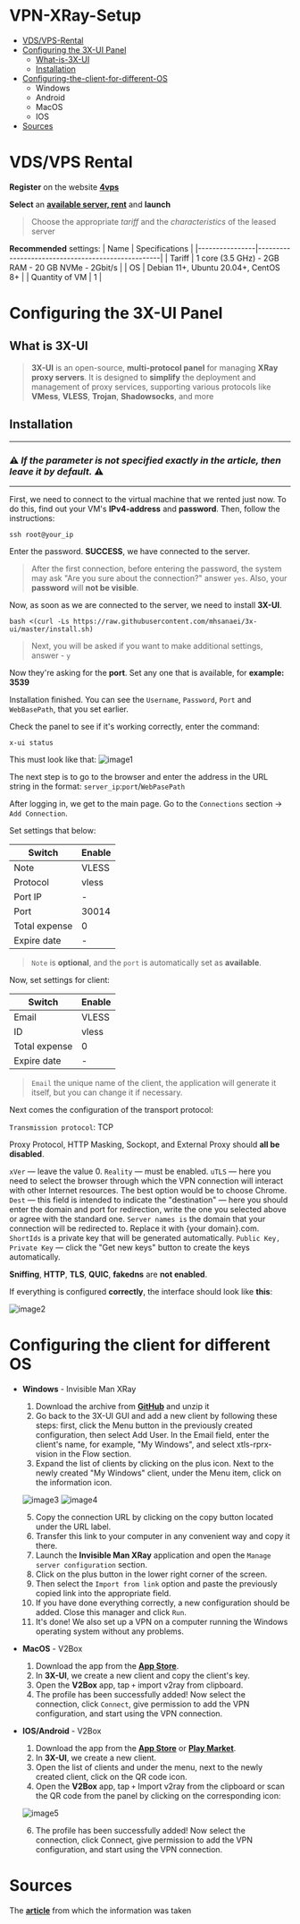 # VPN-XRay-Setup
<!--Setup-->
- [VDS/VPS-Rental](#VDS/VPS-Rental)
- [Configuring the 3X-UI Panel](#Configuring-the-3X-UI-Panel)
  + [What-is-3X-UI](#What-is-3X-UI)
  + [Installation](#Installation)
- [Configuring-the-client-for-different-OS](#Configuring-the-client-for-different-OS)
  + Windows
  + Android
  + MacOS
  + IOS
- [Sources](#Sources)

# VDS/VPS Rental
<!--Rental-->
**Register** on the website **[4vps](https://4vps.su/)**

**Select** an **[available server, rent](https://4vps.su/dashboard/addserver)** and **launch**
> Choose the appropriate _tariff_ and the _characteristics_ of the leased server

**Recommended** settings:
| Name           | Specifications                                    |
|----------------|---------------------------------------------------|
| Tariff         | 1 core (3.5 GHz) - 2GB RAM - 20 GB NVMe - 2Gbit/s |
| OS             | Debian 11+, Ubuntu 20.04+, CentOS 8+              |
| Quantity of VM | 1                                                 |

# Configuring the 3X-UI Panel
<!--3X-UI-Panel-->
## **What is 3X-UI**

> **3X-UI** is an open-source, **multi-protocol panel** for managing **XRay proxy servers**. It is designed to **simplify** the deployment and management of proxy services, supporting various protocols like **VMess**, **VLESS**, **Trojan**, **Shadowsocks**, and more

## **Installation**

****
### ⚠️ ***If the parameter is not specified exactly in the article, then leave it by default.*** ⚠️ 
****

First, we need to connect to the virtual machine that we rented just now. To do this, find out your VM's **IPv4-address** and **password**. Then, follow the instructions:

```
ssh root@your_ip
```

Enter the password. **SUCCESS**, we have connected to the server.

> After the first connection, before entering the password, the system may ask "Are you sure about the connection?" answer ```yes```. Also, your **password** will **not be visible**.

Now, as soon as we are connected to the server, we need to install **3X-UI**.

```
bash <(curl -Ls https://raw.githubusercontent.com/mhsanaei/3x-ui/master/install.sh)
```
> Next, you will be asked if you want to make additional settings, answer - ```y```

Now they're asking for the **port**. Set any one that is available, for **example: 3539**

Installation finished. You can see the ```Username```, ```Password```, ```Port``` and ```WebBasePath```, that you set earlier.

Check the panel to see if it's working correctly, enter the command:
```
x-ui status
```
This must look like that:
![image1](https://firstvds.ru/sites/default/files/all_images/instructions/xray_vpn/image_9.png)

The next step is to go to the browser and enter the address in the URL string in the format: ```server_ip```:```port```/```WebPasePath```

After logging in, we get to the main page. Go to the ```Connections``` section -> ```Add Connection```.

Set settings that below:

| Switch        | Enable |
| --------------|--------|
| Note          | VLESS  |
| Protocol      | vless  |
| Port IP       | -      |
| Port          | 30014  |
| Total expense | 0      |
| Expire date   | -      |

> ```Note``` is **optional**, and the ```port``` is automatically set as **available**.

Now, set settings for client:

| Switch        | Enable |
| --------------|--------|
| Email         | VLESS  |
| ID            | vless  |
| Total expense | 0      |
| Expire date   | -      |

> ```Email``` the unique name of the client, the application will generate it itself, but you can change it if necessary.

Next comes the configuration of the transport protocol:

```Transmission protocol```: TCP

Proxy Protocol, HTTP Masking, Sockopt, and External Proxy should **all be disabled**.

```xVer``` — leave the value 0. 
```Reality``` — must be enabled. 
```uTLS``` — here you need to select the browser through which the VPN connection will interact with other Internet resources. The best option would be to choose Chrome. 
```Dest``` — this field is intended to indicate the "destination" — here you should enter the domain and port for redirection, write the one you selected above or agree with the standard one. 
```Server names is``` the domain that your connection will be redirected to. Replace it with {your domain}.com.
```ShortIds``` is a private key that will be generated automatically.
```Public Key, Private Key``` — click the "Get new keys" button to create the keys automatically.

**Sniffing**, **HTTP**, **TLS**, **QUIC**, **fakedns** are **not enabled**.

If everything is configured **correctly**, the interface should look like **this**:

![image2](https://firstvds.ru/sites/default/files/all_images/instructions/xray_vpn/image_15.png)

# Configuring the client for different OS
<!--Configuring-client-->

+ **Windows** - Invisible Man XRay
  1. Download the archive from **[GitHub](https://github.com/InvisibleManVPN/InvisibleMan-XRayClient/releases/)** and unzip it
  2. Go back to the 3X-UI GUI and add a new client by following these steps: first, click the Menu button in the previously created configuration, then select Add User. In the Email field, enter the client's name, for example, "My Windows", and select xtls-rprx-vision in the Flow section.
  3. Expand the list of clients by clicking on the plus icon. Next to the newly created "My Windows" client, under the Menu item, click on the information icon.

  ![image3](https://firstvds.ru/sites/default/files/all_images/instructions/xray_vpn/image_17.png)
  ![image4](https://firstvds.ru/sites/default/files/all_images/instructions/xray_vpn/image_18.png)

  5. Copy the connection URL by clicking on the copy button located under the URL label.
  6. Transfer this link to your computer in any convenient way and copy it there.
  7. Launch the **Invisible Man XRay** application and open the ```Manage server configuration``` section.
  8. Click on the plus button in the lower right corner of the screen.
  9. Then select the ```Import from link``` option and paste the previously copied link into the appropriate field.
  10. If you have done everything correctly, a new configuration should be added. Close this manager and click ```Run```.
  11. It's done! We also set up a VPN on a computer running the Windows operating system without any problems.
+ **MacOS** - V2Box
  1. Download the app from the **[App Store](https://apps.apple.com/ru/app/v2box-v2ray-client/id6446814690)**.
  2. In **3X-UI**, we create a new client and copy the client's key.
  3. Open the **V2Box** app, tap ```+``` import v2ray from clipboard.
  4. The profile has been successfully added! Now select the connection, click ```Connect```, give permission to add the VPN configuration, and start using the VPN connection.
+ **IOS/Android** - V2Box
  1. Download the app from the **[App Store](https://apps.apple.com/ru/app/v2box-v2ray-client/id6446814690)** or **[Play Market](https://play.google.com/store/apps/details?id=dev.hexasoftware.v2box)**.
  2. In **3X-UI**, we create a new client.
  3. Open the list of clients and under the menu, next to the newly created client, click on the QR code icon.
  4. Open the **V2Box** app, tap ```+``` Import v2ray from the clipboard or scan the QR code from the panel by clicking on the corresponding icon:

  ![image5](https://firstvds.ru/sites/default/files/all_images/instructions/xray_vpn/image_20.png)
  
  6. The profile has been successfully added! Now select the connection, click Connect, give permission to add the VPN configuration, and start using the VPN connection.
 
# Sources
<!--Sources-->

The **[article](https://firstvds.ru/technology/kak-sozdat-i-nastroit-svoy-vpn-na-servere)** from which the information was taken
